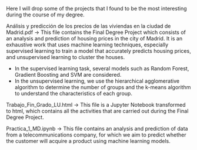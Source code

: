 
Here I will drop some of the projects that I found to be the most interesting during the course of my degree. 

Análisis y predicción de los precios de las viviendas en la ciudad de Madrid.pdf -> This file contains the Final Degree Project which consists of an analysis and prediction of housing prices in the city of Madrid. It is an exhaustive work that uses machine learning techniques, especially supervised learning to train a model that accurately predicts housing prices, and unsupervised learning to cluster the houses. 
- In the supervised learning task, several models such as Random Forest, Gradient Boosting and SVM are considered.
- In the unsupervised learning, we use the hierarchical agglomerative algorithm to determine the number of groups and the k-means algorithm to understand the characteristics of each group.

Trabajo_Fin_Grado_LU.html -> This file is a Jupyter Notebook transformed to html, which contains all the activities that are carried out during the Final Degree Project. 

Practica_1_MD.ipynb -> This file contains an analysis and prediction of data from a telecommunications company, for which we aim to predict whether the customer will acquire a product using machine learning models.
